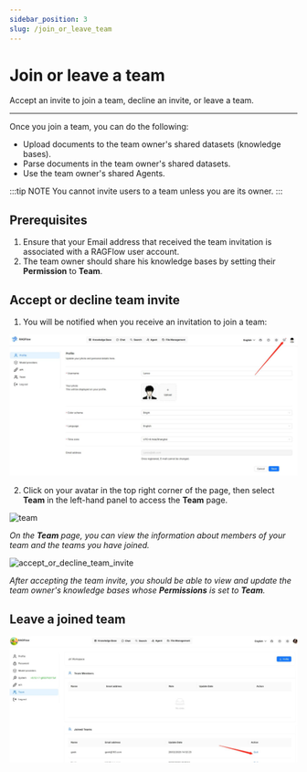 ```yaml
---
sidebar_position: 3
slug: /join_or_leave_team
---
```


# Join or leave a team

Accept an invite to join a team, decline an invite, or leave a team.

---

Once you join a team, you can do the following:

- Upload documents to the team owner's shared datasets (knowledge bases).
- Parse documents in the team owner's shared datasets.
- Use the team owner's shared Agents.

:::tip NOTE
You cannot invite users to a team unless you are its owner.
:::

## Prerequisites

1. Ensure that your Email address that received the team invitation is associated with a RAGFlow user account.
2. The team owner should share his knowledge bases by setting their **Permission** to **Team**.

## Accept or decline team invite

1. You will be notified when you receive an invitation to join a team:

![team_notification](https://raw.githubusercontent.com/infiniflow/ragflow-docs/main/images/team_notification.jpg)

2. Click on your avatar in the top right corner of the page, then select **Team** in the left-hand panel to access the **Team** page.

![team](https://github.com/user-attachments/assets/0eac2503-26bc-4568-b3f2-bcd84069a07a)

_On the **Team** page, you can view the information about members of your team and the teams you have joined._

![accept_or_decline_team_invite](https://github.com/user-attachments/assets/6a2cb61f-03d5-4423-9ed1-71df97ff4114)

_After accepting the team invite, you should be able to view and update the team owner's knowledge bases whose **Permissions** is set to **Team**._

## Leave a joined team

![leave_team](https://raw.githubusercontent.com/infiniflow/ragflow-docs/main/images/quit.jpg)
